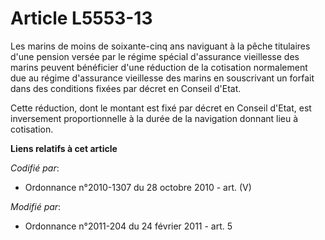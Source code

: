 # Article L5553-13

Les marins de moins de soixante-cinq ans naviguant à la pêche titulaires d'une pension versée par le régime spécial
d'assurance vieillesse des marins peuvent bénéficier d'une réduction de la cotisation normalement due au régime d'assurance
vieillesse des marins en souscrivant un forfait dans des conditions fixées par décret en Conseil d'Etat.

Cette réduction, dont le montant est fixé par décret en Conseil d'Etat, est inversement proportionnelle à la durée de la
navigation donnant lieu à cotisation.

**Liens relatifs à cet article**

_Codifié par_:

  - Ordonnance n°2010-1307 du 28 octobre 2010 - art. (V)

_Modifié par_:

  - Ordonnance n°2011-204 du 24 février 2011 - art. 5
